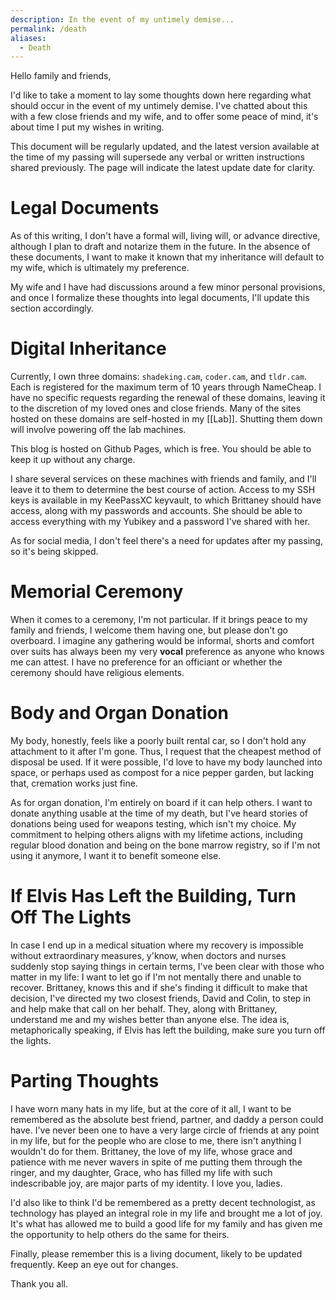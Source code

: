 ```yaml
---
description: In the event of my untimely demise...
permalink: /death
aliases:
  - Death
---
```


Hello family and friends,

I'd like to take a moment to lay some thoughts down here regarding what should occur in the event of my untimely demise. I've chatted about this with a few close friends and my wife, and to offer some peace of mind, it's about time I put my wishes in writing. 

This document will be regularly updated, and the latest version available at the time of my passing will supersede any verbal or written instructions shared previously. The page will indicate the latest update date for clarity. 

# Legal Documents

As of this writing, I don't have a formal will, living will, or advance directive, although I plan to draft and notarize them in the future. In the absence of these documents, I want to make it known that my inheritance will default to my wife, which is ultimately my preference. 

My wife and I have had discussions around a few minor personal provisions, and once I formalize these thoughts into legal documents, I'll update this section accordingly.

# Digital Inheritance

Currently, I own three domains: `shadeking.cam`, `coder.cam`, and `tldr.cam`. Each is registered for the maximum term of 10 years through NameCheap. I have no specific requests regarding the renewal of these domains, leaving it to the discretion of my loved ones and close friends. Many of the sites hosted on these domains are self-hosted in my [[Lab]]. Shutting them down will involve powering off the lab machines.

This blog is hosted on Github Pages, which is free. You should be able to keep it up without any charge.

I share several services on these machines with friends and family, and I'll leave it to them to determine the best course of action. Access to my SSH keys is available in my KeePassXC keyvault, to which Brittaney should have access, along with my passwords and accounts. She should be able to access everything with my Yubikey and a password I've shared with her.

As for social media, I don't feel there's a need for updates after my passing, so it's being skipped.

# Memorial Ceremony

When it comes to a ceremony, I'm not particular. If it brings peace to my family and friends, I welcome them having one, but please don't go overboard. I imagine any gathering would be informal, shorts and comfort over suits has always been my very **vocal** preference as anyone who knows me can attest. I have no preference for an officiant or whether the ceremony should have religious elements.

# Body and Organ Donation

My body, honestly, feels like a poorly built rental car, so I don't hold any attachment to it after I'm gone. Thus, I request that the cheapest method of disposal be used. If it were possible, I'd love to have my body launched into space, or perhaps used as compost for a nice pepper garden, but lacking that, cremation works just fine.

As for organ donation, I'm entirely on board if it can help others. I want to donate anything usable at the time of my death, but I've heard stories of donations being used for weapons testing, which isn't my choice. My commitment to helping others aligns with my lifetime actions, including regular blood donation and being on the bone marrow registry, so if I'm not using it anymore, I want it to benefit someone else.

# If Elvis Has Left the Building, Turn Off The Lights

In case I end up in a medical situation where my recovery is impossible without extraordinary measures, y'know, when doctors and nurses suddenly stop saying things in certain terms, I've been clear with those who matter in my life: I want to let go if I'm not mentally there and unable to recover. Brittaney, knows this and if she's finding it difficult to make that decision, I've directed my two closest friends, David and Colin, to step in and help make that call on her behalf. They, along with Brittaney, understand me and my wishes better than anyone else. The idea is, metaphorically speaking, if Elvis has left the building, make sure you turn off the lights.

# Parting Thoughts

I have worn many hats in my life, but at the core of it all, I want to be remembered as the absolute best friend, partner, and daddy a person could have. I've never been one to have a very large circle of friends at any point in my life, but for the people who are close to me, there isn't anything I wouldn't do for them. Brittaney, the love of my life, whose grace and patience with me never wavers in spite of me putting them through the ringer, and my daughter, Grace, who has filled my life with such indescribable joy, are major parts of my identity. I love you, ladies. 

I'd also like to think I'd be remembered as a pretty decent technologist, as technology has played an integral role in my life and brought me a lot of joy. It's what has allowed me to build a good life for my family and has given me the opportunity to help others do the same for theirs. 

Finally, please remember this is a living document, likely to be updated frequently. Keep an eye out for changes.

Thank you all.